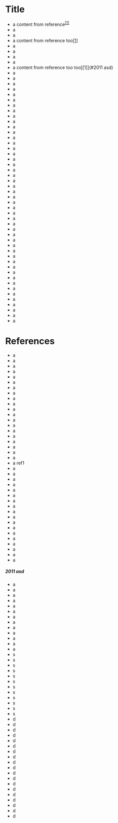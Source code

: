 
# Title
- a
content from reference<sup><a href="#ref1">[1]</a></sup>
- a
- a
- a
content from reference too[[1]](#References)
- a
- a
- a
- a
- a
content from reference too too[[1]](#2011 asd)
- a
- a
- a
- a
- a
- a
- a
- a
- a
- a
- a
- a
- a
- a
- a
- a
- a
- a
- a
- a
- a
- a
- a
- a
- a
- a
- a
- a
- a
- a
- a
- a
- a
- a
- a
- a
- a
- a
- a
- a
- a
- a
- a
- a
- a
- a
- a
# References
- a
- a
- a
- a
- a
- a
- a
- a
- a
- a
- a
- a
- a
- a
- a
- a
- a
- a
- a
- a
- a
<span name = "ref1">ref1</span>
- a
- a
- a
- a
- a
- a
- a
- a
- a
- a
- a
- a
- a
- a
- a
- a
- a
- a
##### 2011 asd
- a
- a
- a
- a
- a
- a
- a
- a
- a
- a
- a
- a
- a
- s
- s
- s
- s
- s
- s
- s
- s
- s
- s
- s
- s
- d
- d
- d
- d
- d
- d
- d
- d
- d
- d
- d
- d
- d
- d
- d
- d
- d
- d
- d
